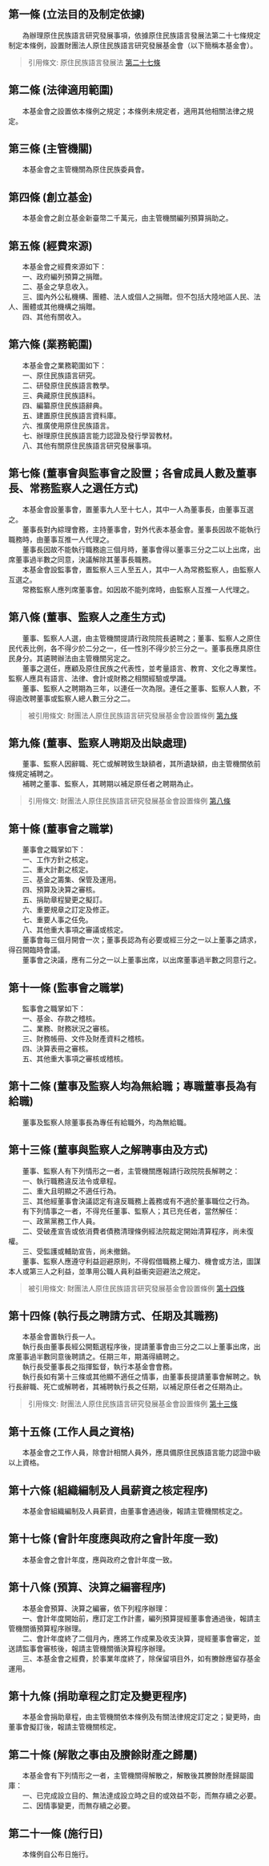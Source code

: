 第一條 (立法目的及制定依據)
---------------------------
　　為辦理原住民族語言研究發展事項，依據原住民族語言發展法第二十七條規定制定本條例，設置財團法人原住民族語言研究發展基金會（以下簡稱本基金會）。  
> 引用條文: 原住民族語言發展法 [第二十七條](../../原住民族/原民文教/原住民族語言發展法.md#第二十七條-設置財團法人原住民族語言研究發展基金會)



第二條 (法律適用範圍)
---------------------
　　本基金會之設置依本條例之規定；本條例未規定者，適用其他相關法律之規定。  


第三條 (主管機關)
-----------------
　　本基金會之主管機關為原住民族委員會。  


第四條 (創立基金)
-----------------
　　本基金會之創立基金新臺幣二千萬元，由主管機關編列預算捐助之。  


第五條 (經費來源)
-----------------
　　本基金會之經費來源如下：  
　　一、政府編列預算之捐贈。  
　　二、基金之孳息收入。  
　　三、國內外公私機構、團體、法人或個人之捐贈。但不包括大陸地區人民、法人、團體或其他機構之捐贈。  
　　四、其他有關收入。  


第六條 (業務範圍)
-----------------
　　本基金會之業務範圍如下：  
　　一、原住民族語言研究。  
　　二、研發原住民族語言教學。  
　　三、典藏原住民族語料。  
　　四、編纂原住民族語辭典。  
　　五、建置原住民族語言資料庫。  
　　六、推廣使用原住民族語言。  
　　七、辦理原住民族語言能力認證及發行學習教材。  
　　八、其他有關原住民族語言研究發展事項。  


第七條 (董事會與監事會之設置；各會成員人數及董事長、常務監察人之選任方式)
-------------------------------------------------------------------------
　　本基金會設董事會，置董事九人至十七人，其中一人為董事長，由董事互選之。  
　　董事長對內綜理會務，主持董事會，對外代表本基金會。董事長因故不能執行職務時，由董事互推一人代理之。  
　　董事長因故不能執行職務逾三個月時，董事會得以董事三分之二以上出席，出席董事過半數之同意，決議解除其董事長職務。  
　　本基金會設監事會，置監察人三人至五人，其中一人為常務監察人，由監察人互選之。  
　　常務監察人應列席董事會。如因故不能列席時，由監察人互推一人代理之。  


第八條 (董事、監察人之產生方式)
-------------------------------
　　董事、監察人人選，由主管機關提請行政院院長遴聘之；董事、監察人之原住民代表比例，各不得少於二分之一，任一性別不得少於三分之一。董事長應具原住民身分。其遴聘辦法由主管機關另定之。  
　　董事之選任，應顧及原住民族之代表性，並考量語言、教育、文化之專業性。監察人應具有語言、法律、會計或財務之相關經驗或學識。  
　　董事、監察人之聘期為三年，以連任一次為限。連任之董事、監察人人數，不得逾改聘董事或監察人總人數三分之二。  
> 被引用條文: 財團法人原住民族語言研究發展基金會設置條例 [第九條](../../原住民族/原民文教/財團法人原住民族語言研究發展基金會設置條例.md#第九條-董事、監察人聘期及出缺處理)



第九條 (董事、監察人聘期及出缺處理)
-----------------------------------
　　董事、監察人因辭職、死亡或解聘致生缺額者，其所遺缺額，由主管機關依前條規定補聘之。  
　　補聘之董事、監察人，其聘期以補足原任者之聘期為止。  
> 引用條文: 財團法人原住民族語言研究發展基金會設置條例 [第八條](../../原住民族/原民文教/財團法人原住民族語言研究發展基金會設置條例.md#第八條-董事、監察人之產生方式)



第十條 (董事會之職掌)
---------------------
　　董事會之職掌如下：  
　　一、工作方針之核定。  
　　二、重大計劃之核定。  
　　三、基金之籌集、保管及運用。  
　　四、預算及決算之審核。  
　　五、捐助章程變更之擬訂。  
　　六、重要規章之訂定及修正。  
　　七、重要人事之任免。  
　　八、其他重大事項之審議或核定。  
　　董事會每三個月開會一次；董事長認為有必要或經三分之一以上董事之請求，得召開臨時會議。  
　　董事會之決議，應有二分之一以上董事出席，以出席董事過半數之同意行之。  


第十一條 (監事會之職掌)
-----------------------
　　監事會之職掌如下：  
　　一、基金、存款之稽核。  
　　二、業務、財務狀況之審核。  
　　三、財務帳冊、文件及財產資料之稽核。  
　　四、決算表冊之審核。  
　　五、其他重大事項之審核或稽核。  


第十二條 (董事及監察人均為無給職；專職董事長為有給職)
-----------------------------------------------------
　　董事及監察人除董事長為專任有給職外，均為無給職。  


第十三條 (董事與監察人之解聘事由及方式)
---------------------------------------
　　董事、監察人有下列情形之一者，主管機關應報請行政院院長解聘之：  
　　一、執行職務違反法令或章程。  
　　二、重大且明顯之不適任行為。  
　　三、其他經董事會決議認定有違反職務上義務或有不適於董事職位之行為。  
　　有下列情事之一者，不得充任董事、監察人；其已充任者，當然解任：  
　　一、政黨黨務工作人員。  
　　二、受破產宣告或依消費者債務清理條例經法院裁定開始清算程序，尚未復權。  
　　三、受監護或輔助宣告，尚未撤銷。  
　　董事、監察人應遵守利益迴避原則，不得假借職務上權力、機會或方法，圖謀本人或第三人之利益，並準用公職人員利益衝突迴避法之規定。  
> 被引用條文: 財團法人原住民族語言研究發展基金會設置條例 [第十四條](../../原住民族/原民文教/財團法人原住民族語言研究發展基金會設置條例.md#第十四條-執行長之聘請方式、任期及其職務)



第十四條 (執行長之聘請方式、任期及其職務)
-----------------------------------------
　　本基金會置執行長一人。  
　　執行長由董事長經公開甄選程序後，提請董事會由三分之二以上董事出席，出席董事過半數同意後聘請之。任期三年，期滿得續聘之。  
　　執行長受董事長之指揮監督，執行本基金會會務。  
　　執行長如有第十三條或其他顯不適任之情事，由董事長提請董事會解聘之。執行長辭職、死亡或解聘者，其補聘執行長之任期，以補足原任者之任期為止。  
> 引用條文: 財團法人原住民族語言研究發展基金會設置條例 [第十三條](../../原住民族/原民文教/財團法人原住民族語言研究發展基金會設置條例.md#第十三條-董事與監察人之解聘事由及方式)



第十五條 (工作人員之資格)
-------------------------
　　本基金會之工作人員，除會計相關人員外，應具備原住民族語言能力認證中級以上資格。  


第十六條 (組織編制及人員薪資之核定程序)
---------------------------------------
　　本基金會組織編制及人員薪資，由董事會通過後，報請主管機關核定之。  


第十七條 (會計年度應與政府之會計年度一致)
-----------------------------------------
　　本基金會之會計年度，應與政府之會計年度一致。  


第十八條 (預算、決算之編審程序)
-------------------------------
　　本基金會預算、決算之編審，依下列程序辦理：  
　　一、會計年度開始前，應訂定工作計畫，編列預算提經董事會通過後，報請主管機關循預算程序辦理。  
　　二、會計年度終了二個月內，應將工作成果及收支決算，提經董事會審定，並送請監事會審核後，報請主管機關循決算程序辦理。  
　　三、本基金會之經費，於事業年度終了，除保留項目外，如有賸餘應留存基金運用。  


第十九條 (捐助章程之訂定及變更程序)
-----------------------------------
　　本基金會捐助章程，由主管機關依本條例及有關法律規定訂定之；變更時，由董事會擬訂後，報請主管機關核定。  


第二十條 (解散之事由及賸餘財產之歸屬)
-------------------------------------
　　本基金會有下列情形之一者，主管機關得解散之，解散後其賸餘財產歸屬國庫：  
　　一、已完成設立目的、無法達成設立時之目的或效益不彰，而無存續之必要。  
　　二、因情事變更，而無存續之必要。  


第二十一條 (施行日)
-------------------
　　本條例自公布日施行。